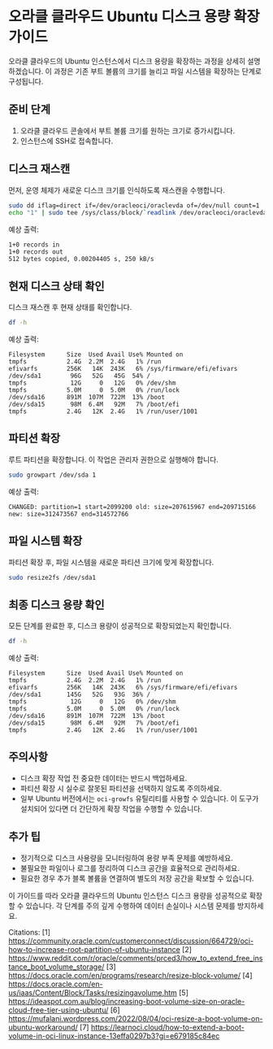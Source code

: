 # 오라클 클라우드 Ubuntu 디스크 용량 확장 가이드

오라클 클라우드의 Ubuntu 인스턴스에서 디스크 용량을 확장하는 과정을 상세히 설명하겠습니다. 이 과정은 기존 부트 볼륨의 크기를 늘리고 파일 시스템을 확장하는 단계로 구성됩니다.

## 준비 단계

1. 오라클 클라우드 콘솔에서 부트 볼륨 크기를 원하는 크기로 증가시킵니다.
2. 인스턴스에 SSH로 접속합니다.

## 디스크 재스캔

먼저, 운영 체제가 새로운 디스크 크기를 인식하도록 재스캔을 수행합니다.

```bash
sudo dd iflag=direct if=/dev/oracleoci/oraclevda of=/dev/null count=1
echo "1" | sudo tee /sys/class/block/`readlink /dev/oracleoci/oraclevda | cut -d'/' -f 2`/device/rescan
```

예상 출력:
```
1+0 records in
1+0 records out
512 bytes copied, 0.00204405 s, 250 kB/s
```

## 현재 디스크 상태 확인

디스크 재스캔 후 현재 상태를 확인합니다.

```bash
df -h
```

예상 출력:
```
Filesystem      Size  Used Avail Use% Mounted on
tmpfs           2.4G  2.2M  2.4G   1% /run
efivarfs        256K   14K  243K   6% /sys/firmware/efi/efivars
/dev/sda1        96G   52G   45G  54% /
tmpfs            12G     0   12G   0% /dev/shm
tmpfs           5.0M     0  5.0M   0% /run/lock
/dev/sda16      891M  107M  722M  13% /boot
/dev/sda15       98M  6.4M   92M   7% /boot/efi
tmpfs           2.4G   12K  2.4G   1% /run/user/1001
```

## 파티션 확장

루트 파티션을 확장합니다. 이 작업은 관리자 권한으로 실행해야 합니다.

```bash
sudo growpart /dev/sda 1
```

예상 출력:
```
CHANGED: partition=1 start=2099200 old: size=207615967 end=209715166 new: size=312473567 end=314572766
```

## 파일 시스템 확장

파티션 확장 후, 파일 시스템을 새로운 파티션 크기에 맞게 확장합니다.

```bash
sudo resize2fs /dev/sda1
```

## 최종 디스크 용량 확인

모든 단계를 완료한 후, 디스크 용량이 성공적으로 확장되었는지 확인합니다.

```bash
df -h
```

예상 출력:
```
Filesystem      Size  Used Avail Use% Mounted on
tmpfs           2.4G  2.2M  2.4G   1% /run
efivarfs        256K   14K  243K   6% /sys/firmware/efi/efivars
/dev/sda1       145G   52G   93G  36% /
tmpfs            12G     0   12G   0% /dev/shm
tmpfs           5.0M     0  5.0M   0% /run/lock
/dev/sda16      891M  107M  722M  13% /boot
/dev/sda15       98M  6.4M   92M   7% /boot/efi
tmpfs           2.4G   12K  2.4G   1% /run/user/1001
```

## 주의사항

- 디스크 확장 작업 전 중요한 데이터는 반드시 백업하세요.
- 파티션 확장 시 실수로 잘못된 파티션을 선택하지 않도록 주의하세요.
- 일부 Ubuntu 버전에서는 `oci-growfs` 유틸리티를 사용할 수 있습니다. 이 도구가 설치되어 있다면 더 간단하게 확장 작업을 수행할 수 있습니다.

## 추가 팁

- 정기적으로 디스크 사용량을 모니터링하여 용량 부족 문제를 예방하세요.
- 불필요한 파일이나 로그를 정리하여 디스크 공간을 효율적으로 관리하세요.
- 필요한 경우 추가 블록 볼륨을 연결하여 별도의 저장 공간을 확보할 수 있습니다.

이 가이드를 따라 오라클 클라우드의 Ubuntu 인스턴스 디스크 용량을 성공적으로 확장할 수 있습니다. 각 단계를 주의 깊게 수행하여 데이터 손실이나 시스템 문제를 방지하세요.

Citations:
[1] https://community.oracle.com/customerconnect/discussion/664729/oci-how-to-increase-root-partition-of-ubuntu-instance
[2] https://www.reddit.com/r/oracle/comments/prced3/how_to_extend_free_instance_boot_volume_storage/
[3] https://docs.oracle.com/en/programs/research/resize-block-volume/
[4] https://docs.oracle.com/en-us/iaas/Content/Block/Tasks/resizingavolume.htm
[5] https://ideaspot.com.au/blog/increasing-boot-volume-size-on-oracle-cloud-free-tier-using-ubuntu/
[6] https://mufalani.wordpress.com/2022/08/04/oci-resize-a-boot-volume-on-ubuntu-workaround/
[7] https://learnoci.cloud/how-to-extend-a-boot-volume-in-oci-linux-instance-13effa0297b3?gi=e679185c84ec